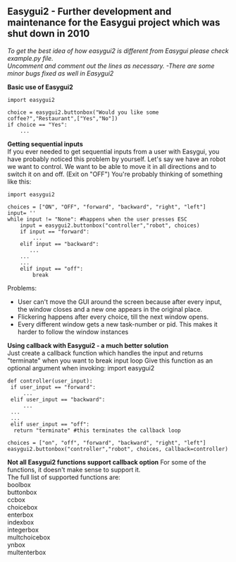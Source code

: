 
Easygui2 - Further development and maintenance for the Easygui project which was shut down in 2010
--------------

*To get the best idea of how easygui2 is different from Easygui please check example.py file.<br>
Uncomment and comment out the lines as necessary.
-There are some minor bugs fixed as well in Easygui2*

**Basic use of Easygui2**

    import easygui2

	choice = easygui2.buttonbox("Would you like some coffee?","Restaurant",["Yes","No"])
	if choice == "Yes":
		...
	
**Getting sequential inputs**<br>
If you ever needed to get sequential inputs from a user with Easygui, you have probably noticed this problem by yourself.
Let's say we have an robot we want to control. We want to be able to move it in all directions and to switch it on and off.
(Exit on "OFF")
You're probably thinking of something like this:

	import easygui2

	choices = ["ON", "OFF", "forward", "backward", "right", "left"] 
	input= '' 
	while input != "None": #happens when the user presses ESC  
		input = easygui2.buttonbox("controller","robot", choices)
		if input == "forward":   
			...
		elif input == "backward":
		   ...  
		...  
		...  
		elif input == "off":   
			break
			
Problems:<br>
- User can't move the GUI around the screen because after every input, the window closes and a new one appears in the original place.
- Flickering happens after every choice, till the next window opens.
- Every different window gets a new task-number or pid. This makes it harder to follow the window instances 


**Using callback with Easygui2 - a much better solution**<br>
Just create a callback function which handles the input and returns "terminate" when you want to break input loop
Give this function as an optional argument when invoking:
	import easygui2

	def controller(user_input):
	 if user_input == "forward":
		 ...
	 elif user_input == "backward":
		 ...
	 ...
	 ...
	 elif user_input == "off":
	  return "terminate" #this terminates the callback loop
	  
	choices = ["on", "off", "forward", "backward", "right", "left"]
	easygui2.buttonbox("controller","robot", choices, callback=controller)
	
	
**Not all Easygui2 functions support callback option**
For some of the functions, it doesn't make sense to support it.<br>
The full list of supported functions are:<br>
boolbox   <br>
buttonbox  <br>
ccbox   <br>
choicebox  <br>
enterbox  <br>
indexbox  <br>
integerbox  <br>
multchoicebox <br>
ynbox   <br>
multenterbox<br> 

